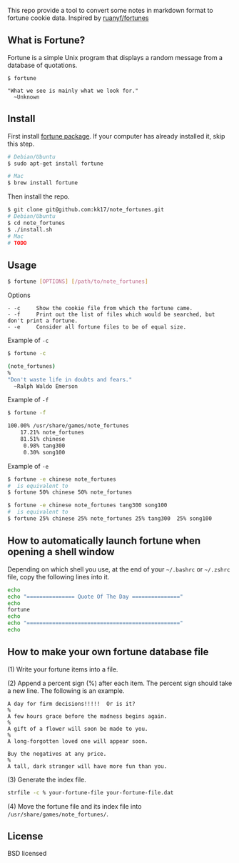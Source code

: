This repo provide a tool to convert some notes in markdown format to fortune cookie data.
Inspired by [ruanyf/fortunes](https://github.com/ruanyf/fortunes)

## What is Fortune?

Fortune is a simple Unix program that displays a random message from a database of quotations.

```
$ fortune

"What we see is mainly what we look for."
  ~Unknown
```

## Install

First install [fortune package](http://linux.die.net/man/6/fortune). If your computer has already installed it, skip this step.

```bash
# Debian/Ubuntu
$ sudo apt-get install fortune

# Mac
$ brew install fortune
```

Then install the repo.

```bash
$ git clone git@github.com:kk17/note_fortunes.git
# Debian/Ubuntu
$ cd note_fortunes
$ ./install.sh
# Mac
# TODO
```

## Usage

```bash
$ fortune [OPTIONS] [/path/to/note_fortunes]
```

Options

```
- -c     Show the cookie file from which the fortune came.
- -f     Print out the list of files which would be searched, but don't print a fortune.
- -e     Consider all fortune files to be of equal size.
```

Example of `-c`

```bash
$ fortune -c

(note_fortunes)
%
"Don't waste life in doubts and fears."
  ~Ralph Waldo Emerson
```

Example of `-f`

```bash
$ fortune -f

100.00% /usr/share/games/note_fortunes
    17.21% note_fortunes
    81.51% chinese
     0.98% tang300
     0.30% song100
```

Example of `-e`

```bash
$ fortune -e chinese note_fortunes
#  is equivalent to
$ fortune 50% chinese 50% note_fortunes

$ fortune -e chinese note_fortunes tang300 song100
#  is equivalent to
$ fortune 25% chinese 25% note_fortunes 25% tang300  25% song100
```

## How to automatically launch fortune when opening a shell window

Depending on which shell you use, at the end of your `~/.bashrc` or `~/.zshrc` file, copy the following lines into it.

```bash
echo
echo "=============== Quote Of The Day ==============="
echo
fortune
echo
echo "================================================"
echo
```

## How to make your own fortune database file

(1) Write your fortune items into a file.

(2) Append a percent sign (%) after each item. The percent sign should take a new line. The following is an example.

```
A day for firm decisions!!!!!  Or is it?
%
A few hours grace before the madness begins again.
%
A gift of a flower will soon be made to you.
%
A long-forgotten loved one will appear soon.

Buy the negatives at any price.
%
A tall, dark stranger will have more fun than you.
```

(3) Generate the index file.

```bash
strfile -c % your-fortune-file your-fortune-file.dat
```

(4) Move the fortune file and its index file into `/usr/share/games/note_fortunes/`.

## License

BSD licensed
